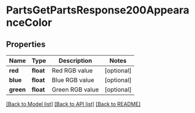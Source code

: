 # PartsGetPartsResponse200AppearanceColor

## Properties
Name | Type | Description | Notes
------------ | ------------- | ------------- | -------------
**red** | **float** | Red RGB value | [optional] 
**blue** | **float** | Blue RGB value | [optional] 
**green** | **float** | Green RGB value | [optional] 

[[Back to Model list]](../README.md#documentation-for-models) [[Back to API list]](../README.md#documentation-for-api-endpoints) [[Back to README]](../README.md)


